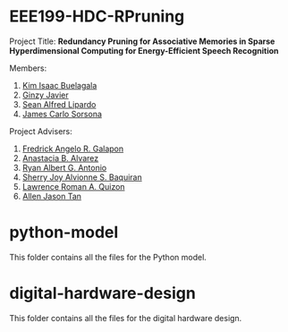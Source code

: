 # EEE199-HDC-RPruning

Project Title: **Redundancy Pruning for Associative Memories in Sparse Hyperdimensional Computing for Energy-Efficient Speech Recognition**

Members:
1. [Kim Isaac Buelagala](mailto:kim.buelagala@eee.upd.edu.ph)
2. [Ginzy Javier](mailto:ginzy.javier@eee.upd.edu.ph)
3. [Sean Alfred Lipardo](mailto:sean.lipardo@eee.upd.edu.ph)
4. [James Carlo Sorsona](mailto:james.sorsona@eee.upd.edu.ph)

Project Advisers:
1. [Fredrick Angelo R. Galapon](mailto:fredrick.galapon@eee.upd.edu.ph)
2. [Anastacia B. Alvarez](mailto:anastacia.alvarez@eee.upd.edu.ph)
3. [Ryan Albert G. Antonio](mailto:ryan.albert.antonio@eee.upd.edu.ph)
4. [Sherry Joy Alvionne S. Baquiran](mailto:alvionne.baquiran@eee.upd.edu.ph)
5. [Lawrence Roman A. Quizon](mailto:lawrence.quizon@eee.upd.edu.ph)
6. [Allen Jason Tan](mailto:allen.jason.tan@eee.upd.edu.ph)

# python-model
This folder contains all the files for the Python model.

# digital-hardware-design
This folder contains all the files for the digital hardware design.